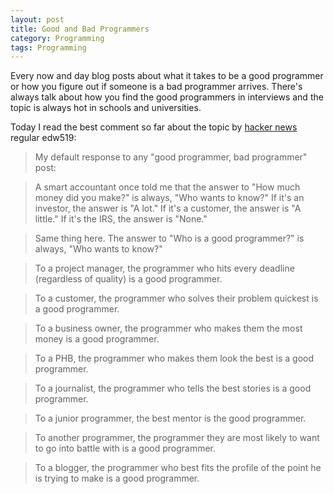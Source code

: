 ```yaml
---
layout: post
title: Good and Bad Programmers
category: Programming
tags: Programming
---
```



Every now and day blog posts about what it takes to be a good programmer or how you figure out if someone is a bad programmer arrives. There's always talk about how you find the good programmers in interviews and the topic is always hot in schools and universities.

Today I read the best comment so far about the topic by [hacker news][] regular edw519:

> My default response to any "good programmer, bad programmer" post:

> A smart accountant once told me that the answer to "How much money did you make?" is always, "Who wants to know?" If it's an investor, the answer is "A lot." If it's a customer, the answer is "A little." If it's the IRS, the answer is "None."

> Same thing here. The answer to "Who is a good programmer?" is always, "Who wants to know?"

> To a project manager, the programmer who hits every deadline (regardless of quality) is a good programmer.

> To a customer, the programmer who solves their problem quickest is a good programmer.

> To a business owner, the programmer who makes them the most money is a good programmer.

> To a PHB, the programmer who makes them look the best is a good programmer.

> To a journalist, the programmer who tells the best stories is a good programmer.

> To a junior programmer, the best mentor is the good programmer.

> To another programmer, the programmer they are most likely to want to go into battle with is a good programmer.

> To a blogger, the programmer who best fits the profile of the point he is trying to make is a good programmer.

[hacker news]: http://news.ycombinator.com/


